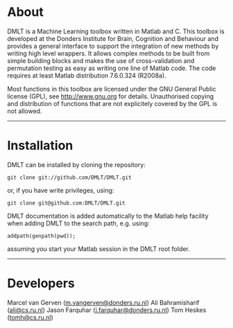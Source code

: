 # About

DMLT is a Machine Learning toolbox written in Matlab and C. This toolbox is developed at the Donders Institute for Brain, Cognition and Behaviour and provides a general interface to support the integration of new methods by writing high level wrappers. It allows complex methods to be built from simple building blocks and makes the use of cross-validation and permutation testing as easy as writing one line of Matlab code. The code requires at least Matlab distribution 7.6.0.324 (R2008a).

Most functions in this toolbox are licensed under the GNU General Public license (GPL), see http://www.gnu.org for details. Unauthorised copying and distribution of functions that are not explicitely covered by the GPL is not allowed.

---

# Installation

DMLT can be installed by cloning the repository:

	git clone git://github.com/DMLT/DMLT.git

or, if you have write privileges, using:

	git clone git@github.com:DMLT/DMLT.git

DMLT documentation is added automatically to the Matlab help facility when adding DMLT to the search path, e.g. using:

	addpath(genpath(pwd));

assuming you start your Matlab session in the DMLT root folder.

---

# Developers

Marcel van Gerven (m.vangerven@donders.ru.nl)
Ali Bahramisharif (ali@cs.ru.nl)
Jason Farquhar (j.farquhar@donders.ru.nl)
Tom Heskes (tomh@cs.ru.nl)
